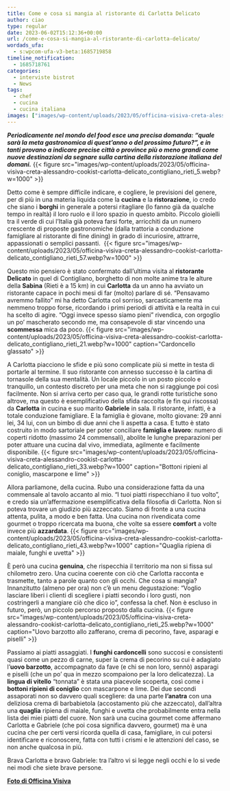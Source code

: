 ```yaml
---
title: Come e cosa si mangia al ristorante di Carlotta Delicato
author: ciao
type: regular
date: 2023-06-02T15:12:36+00:00
url: /come-e-cosa-si-mangia-al-ristorante-di-carlotta-delicato/
wordads_ufa:
  - s:wpcom-ufa-v3-beta:1685719858
timeline_notification:
  - 1685718761
categories:
  - interviste bistrot
  - News
tags:
  - chef
  - cucina
  - cucina italiana
images: ["images/wp-content/uploads/2023/05/officina-visiva-creta-alessandro-cookist-carlotta-delicato_contigliano_rieti_43.webp"]
---
```

_**Periodicamente nel mondo del food esce una precisa domanda: “quale sarà la meta gastronomica di quest’anno o del prossimo futuro?”, e in tanti provano a indicare precise città o province più o meno grandi come nuove destinazioni da segnare sulla cartina della ristorazione italiana del domani.**_ 
{{< figure src="images/wp-content/uploads/2023/05/officina-visiva-creta-alessandro-cookist-carlotta-delicato_contigliano_rieti_5.webp?w=1000" >}}
 

Detto come è sempre difficile indicare, e cogliere, le previsioni del genere, per di più in una materia liquida come la **cucina** e la **ristorazione**, io credo che siano i **borghi** in generale a potersi ritagliare (lo fanno già da qualche tempo in realtà) il loro ruolo e il loro spazio in questo ambito. Piccolo gioielli tra il verde di cui l’Italia già poteva farsi forte, arricchiti da un numero crescente di proposte gastronomiche (dalla trattoria a conduzione famigliare al ristorante di fine dining) in grado di incuriosire, attrarre, appassionati o semplici passanti. 
{{< figure src="images/wp-content/uploads/2023/05/officina-visiva-creta-alessandro-cookist-carlotta-delicato_contigliano_rieti_57.webp?w=1000" >}}
 

Questo mio pensiero è stato confermato dall’ultima visita al **ristorante Delicato** in quel di Contigliano, borghetto di non molte anime tra le alture della **Sabina** (Rieti è a 15 km) in cui **Carlotta** da un anno ha avviato un ristorante capace in pochi mesi di far (molto) parlare di sé. “Pensavamo avremmo fallito” mi ha detto Carlotta col sorriso, sarcasticamente ma nemmeno troppo forse, ricordando i primi periodi di attività e la realtà in cui ha scelto di agire. “Oggi invece spesso siamo pieni” rivendica, con orgoglio un po’ mascherato secondo me, ma consapevole di star vincendo una **scommessa** mica da poco. 
{{< figure src="images/wp-content/uploads/2023/05/officina-visiva-creta-alessandro-cookist-carlotta-delicato_contigliano_rieti_21.webp?w=1000" caption="Cardoncello glassato" >}}
 

A Carlotta piacciono le sfide e più sono complicate più si mette in testa di portarle al termine. Il suo ristorante con annesso successo è la cartina di tornasole della sua mentalità. Un locale piccolo in un posto piccolo e tranquillo, un contesto discreto per una meta che non si raggiunge poi così facilmente. Non si arriva certo per caso qua, le grandi rotte turistiche sono altrove, ma questo è esemplificativo della sfida raccolta (e fin qui riscossa) da **Carlotta** in cucina e suo marito **Gabriele** in sala. Il ristorante, infatti, è a totale conduzione famigliare. E la famiglia è giovane, molto giovane: 29 anni lei, 34 lui, con un bimbo di due anni che li aspetta a casa. E tutto è stato costruito in modo sartoriale per poter conciliare **famiglia e lavoro**: numero di coperti ridotto (massimo 24 commensali), abolite le lunghe preparazioni per poter attuare una cucina dal vivo, immediata, agilmente e facilmente disponibile.
{{< figure src="images/wp-content/uploads/2023/05/officina-visiva-creta-alessandro-cookist-carlotta-delicato_contigliano_rieti_33.webp?w=1000" caption="Bottoni ripieni al coniglio, mascarpone e lime" >}}
 

Allora parliamone, della cucina. Rubo una considerazione fatta da una commensale al tavolo accanto al mio. “I tuoi piatti rispecchiano il tuo volto”, e credo sia un’affermazione esemplificativa della filosofia di Carlotta. Non si poteva trovare un giudizio più azzeccato. Siamo di fronte a una cucina attenta, pulita, a modo e ben fatta. Una cucina non rivendicata come gourmet o troppo ricercata ma buona, che volte sa essere **comfort** a volte invece più **azzardata**. 
{{< figure src="images/wp-content/uploads/2023/05/officina-visiva-creta-alessandro-cookist-carlotta-delicato_contigliano_rieti_43.webp?w=1000" caption="Quaglia ripiena di maiale, funghi e uvetta" >}}
 

È però una cucina **genuina**, che rispecchia il territorio ma non si fissa sul chilometro zero. Una cucina coerente con ciò che Carlotta racconta e trasmette, tanto a parole quanto con gli occhi. Che cosa si mangia? Innanzitutto (almeno per ora) non c&#8217;è un menu degustazione: &#8220;Voglio lasciare liberi i clienti di scegliere i piatti secondo i loro gusti, non costringerli a mangiare ciò che dico io&#8221;, confessa la chef. Non è escluso in futuro, però, un piccolo percorso proposto dalla cucina.
{{< figure src="images/wp-content/uploads/2023/05/officina-visiva-creta-alessandro-cookist-carlotta-delicato_contigliano_rieti_25.webp?w=1000" caption="Uovo barzotto allo zafferano, crema di pecorino, fave, asparagi e piselli" >}}
 

Passiamo ai piatti assaggiati. I **funghi cardoncelli** sono succosi e consistenti quasi come un pezzo di carne, super la crema di pecorino su cui è adagiato l’**uovo barzotto**, accompagnato da fave (e chi se non loro, sennò) asparagi e piselli (che un po’ qua in mezzo scompaiono per la loro delicatezza). La **lingua di vitello** “tonnata” è stata una piacevole scoperta, così come i **bottoni ripieni di coniglio** con mascarpone e lime. Dei due secondi assaporati non so davvero quali scegliere: da una parte **l’anatra** con una deliziosa crema di barbabietola (accostamento più che azzeccato), dall’altra una **quaglia** ripiena di maiale, funghi e uvetta che probabilmente entra nella lista dei miei piatti del cuore. Non sarà una cucina gourmet come affermano Carlotta e Gabriele (che poi cosa significa davvero, gourmet) ma è una cucina che per certi versi ricorda quella di casa, famigliare, in cui potersi identificare e riconoscere, fatta con tutti i crismi e le attenzioni del caso, se non anche qualcosa in più. 

Brava Carlotta e bravo Gabriele: tra l’altro vi si legge negli occhi e lo si vede nei modi che siete brave persone.

<a href="https://www.officinavisiva.it/" target="_blank" rel="noreferrer noopener"><strong>Foto di Officina Visiva</strong></a>
